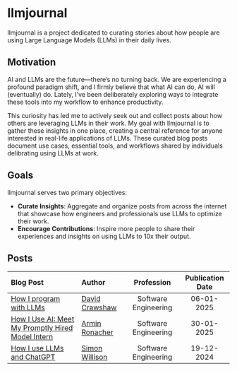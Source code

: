 # llmjournal
llmjournal is a project dedicated to curating stories about how people are using Large Language Models (LLMs) in their daily lives.

## Motivation
AI and LLMs are the future—there’s no turning back. We are experiencing a profound paradigm shift, and I firmly believe that what AI can do, AI will (eventually) do. Lately, I’ve been deliberately exploring ways to integrate these tools into my workflow to enhance productivity.

This curiosity has led me to actively seek out and collect posts about how others are leveraging LLMs in their work. My goal with llmjournal is to gather these insights in one place, creating a central reference for anyone interested in real-life applications of LLMs. 
These curated blog posts document use cases, essential tools, and workflows shared by individuals delibrating using LLMs at work.

## Goals
llmjournal serves two primary objectives:

- **Curate Insights**: Aggregate and organize posts from across the internet that showcase how engineers and professionals use LLMs to optimize their work.
- **Encourage Contributions**: Inspire more people to share their experiences and insights on using LLMs to 10x their output.

## Posts
|Blog Post|Author|Profession|Publication Date|
|:-------|:----------|:----------:|:----------:|
[How I program with LLMs](https://crawshaw.io/blog/programming-with-llms)|[David Crawshaw](https://x.com/davidcrawshaw)|Software Engineering|06-01-2025
[How I Use AI: Meet My Promptly Hired Model Intern](https://lucumr.pocoo.org/2025/1/30/how-i-ai/)|[Armin Ronacher](https://x.com/mitsuhiko)|Software Engineering|30-01-2025
[How I use LLMs and ChatGPT](https://simonwillison.net/series/using-llms/)|[Simon Willison](https://x.com/simonw)|Software Engineering|19-12-2024
